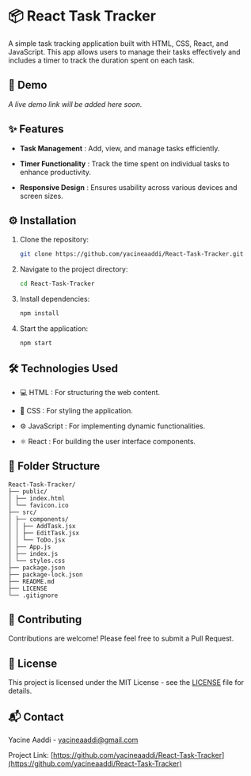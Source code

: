 # 📦 React Task Tracker

A simple task tracking application built with HTML, CSS, React, and JavaScript. This app allows users to manage their tasks effectively and includes a timer to track the duration spent on each task.

## 🔗 Demo

_A live demo link will be added here soon._

## ✨ Features

- **Task Management** : Add, view, and manage tasks efficiently.

- **Timer Functionality** : Track the time spent on individual tasks to enhance productivity.

- **Responsive Design** : Ensures usability across various devices and screen sizes.

## ⚙️ Installation

1. Clone the repository:

   ```bash
   git clone https://github.com/yacineaaddi/React-Task-Tracker.git
   ```

2. Navigate to the project directory:

   ```bash
   cd React-Task-Tracker
   ```

3. Install dependencies:

   ```bash
   npm install
   ```

4. Start the application:
   ```bash
   npm start
   ```

## 🛠️ Technologies Used

- 💻 HTML : For structuring the web content.

- 🎨 CSS : For styling the application.

- ⚙️ JavaScript : For implementing dynamic functionalities.

- ⚛️ React : For building the user interface components.

## 📁 Folder Structure

```
React-Task-Tracker/
├── public/
│ ├── index.html
│ └── favicon.ico
├── src/
│ ├── components/
│ │ ├── AddTask.jsx
│ │ ├── EditTask.jsx
│ │ └── ToDo.jsx
│ ├── App.js
│ ├── index.js
│ └── styles.css
├── package.json
├── package-lock.json
├── README.md
├── LICENSE
└── .gitignore
```

## 🤝 Contributing

Contributions are welcome! Please feel free to submit a Pull Request.

## 📄 License

This project is licensed under the MIT License - see the [LICENSE](LICENSE) file for details.

## 📬 Contact

Yacine Aaddi - [yacineaaddi@gmail.com](mailto:yacineaaddi@gmail.com)

Project Link: [https://github.com/yacineaaddi/React-Task-Tracker](https://github.com/yacineaaddi/React-Task-Tracker)
